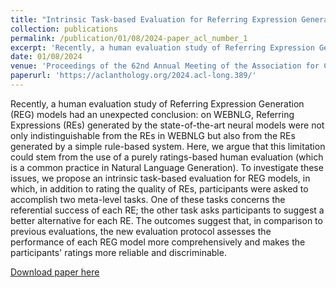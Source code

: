 ```yaml
---
title: "Intrinsic Task-based Evaluation for Referring Expression Generation"
collection: publications
permalink: /publication/01/08/2024-paper_acl_number_1
excerpt: 'Recently, a human evaluation study of Referring Expression Generation (REG) models had an unexpected conclusion: on WEBNLG, Referring Expressions (REs) generated by the state-of-the-art neural models were not only indistinguishable from the REs in WEBNLG but also from the REs generated by a simple rule-based system. Here, we argue that this limitation could stem from the use of a purely ratings-based human evaluation (which is a common practice in Natural Language Generation). To investigate these issues, we propose an intrinsic task-based evaluation for REG models, in which, in addition to rating the quality of REs, participants were asked to accomplish two meta-level tasks. One of these tasks concerns the referential success of each RE; the other task asks participants to suggest a better alternative for each RE. The outcomes suggest that, in comparison to previous evaluations, the new evaluation protocol assesses the performance of each REG model more comprehensively and makes the participants'' ratings more reliable and discriminable.'
date: 01/08/2024
venue: 'Proceedings of the 62nd Annual Meeting of the Association for Computational Linguistics (Volume 1: Long Papers)'
paperurl: 'https://aclanthology.org/2024.acl-long.389/'
---
```

Recently, a human evaluation study of Referring Expression Generation (REG) models had an unexpected conclusion: on WEBNLG, Referring Expressions (REs) generated by the state-of-the-art neural models were not only indistinguishable from the REs in WEBNLG but also from the REs generated by a simple rule-based system. Here, we argue that this limitation could stem from the use of a purely ratings-based human evaluation (which is a common practice in Natural Language Generation). To investigate these issues, we propose an intrinsic task-based evaluation for REG models, in which, in addition to rating the quality of REs, participants were asked to accomplish two meta-level tasks. One of these tasks concerns the referential success of each RE; the other task asks participants to suggest a better alternative for each RE. The outcomes suggest that, in comparison to previous evaluations, the new evaluation protocol assesses the performance of each REG model more comprehensively and makes the participants' ratings more reliable and discriminable.

[Download paper here](https://aclanthology.org/2024.acl-long.389/) 